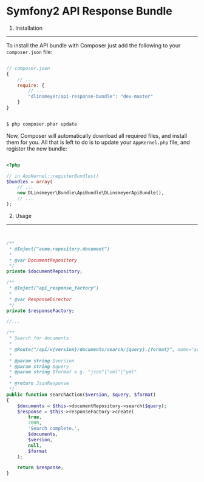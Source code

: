 Symfony2 API Response Bundle
============================

1. Installation
-------------------------------

To install the API bundle with Composer just add the following to your
`composer.json` file:

```js

// composer.json
{
    // ...
    require: {
        // ...
        "dlinsmeyer/api-response-bundle": "dev-master"
    }
}

```

```bash

$ php composer.phar update

```

Now, Composer will automatically download all required files, and install them
for you. All that is left to do is to update your ``AppKernel.php`` file, and
register the new bundle:

```php

<?php

// in AppKernel::registerBundles()
$bundles = array(
    // ...
    new DLinsmeyer\Bundle\ApiBundle\DLinsmeyerApiBundle(),
    // ...
);

```

2. Usage
-------------------------------

```php


/**
 * @Inject("acme.repository.document")
 *
 * @var DocumentRepository
 */
private $documentRepository;

/**
 * @Inject("api_response_factory")
 *
 * @var ResponseDirector
 */
private $responseFactory;

//...

/**
 * Search for documents
 *
 * @Route("/api/v{version}/documents/search/{query}.{format}", name="acme_api_document_search")
 *
 * @param string $version
 * @param string $query
 * @param string $format e.g. "json"|"xml"|"yml"
 *
 * @return JsonResponse
 */
public function searchAction($version, $query, $format)
{
    $documents = $this->documentRepository->search($query);
    $response = $this->responseFactory->create(
        true,
        2000,
        'Search complete.',
        $documents,
        $version,
        null,
        $format
    );

    return $response;
}

```
